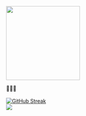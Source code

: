 <img style = "width:200px" src = "https://gifdb.com/images/high/nintendo-ds-super-mario-bros-adventure-lpy34b0xpdmn5tj1.webp">

👩🏻‍💻
<br></br>
<a href="https://git.io/streak-stats"><img src="https://streak-stats.demolab.com?user=jesslynamanda13&theme=dark" alt="GitHub Streak" /></a>
<br>
<img src="https://github-readme-stats.vercel.app/api/top-langs/?username=jesslynamanda13&layout=compact&show_icons=true&theme=tokyonight">

